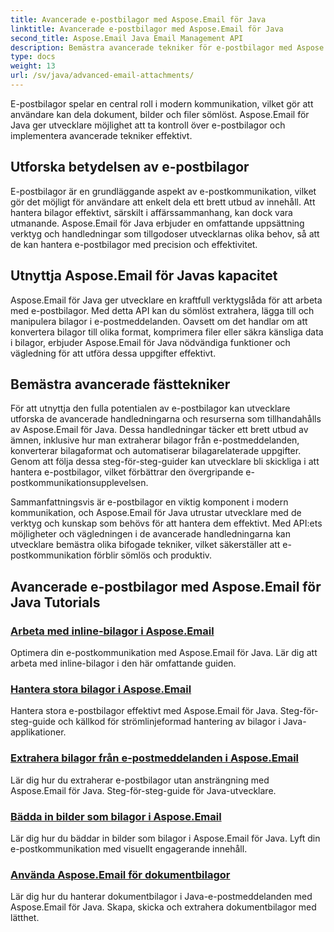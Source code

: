 ```yaml
---
title: Avancerade e-postbilagor med Aspose.Email för Java
linktitle: Avancerade e-postbilagor med Aspose.Email för Java
second_title: Aspose.Email Java Email Management API
description: Bemästra avancerade tekniker för e-postbilagor med Aspose.Email för Java. Utforska självstudier för att hantera bilagor effektivt.
type: docs
weight: 13
url: /sv/java/advanced-email-attachments/
---
```


E-postbilagor spelar en central roll i modern kommunikation, vilket gör att användare kan dela dokument, bilder och filer sömlöst. Aspose.Email för Java ger utvecklare möjlighet att ta kontroll över e-postbilagor och implementera avancerade tekniker effektivt.

## Utforska betydelsen av e-postbilagor

E-postbilagor är en grundläggande aspekt av e-postkommunikation, vilket gör det möjligt för användare att enkelt dela ett brett utbud av innehåll. Att hantera bilagor effektivt, särskilt i affärssammanhang, kan dock vara utmanande. Aspose.Email för Java erbjuder en omfattande uppsättning verktyg och handledningar som tillgodoser utvecklarnas olika behov, så att de kan hantera e-postbilagor med precision och effektivitet.

## Utnyttja Aspose.Email för Javas kapacitet

Aspose.Email för Java ger utvecklare en kraftfull verktygslåda för att arbeta med e-postbilagor. Med detta API kan du sömlöst extrahera, lägga till och manipulera bilagor i e-postmeddelanden. Oavsett om det handlar om att konvertera bilagor till olika format, komprimera filer eller säkra känsliga data i bilagor, erbjuder Aspose.Email för Java nödvändiga funktioner och vägledning för att utföra dessa uppgifter effektivt.

## Bemästra avancerade fästtekniker

För att utnyttja den fulla potentialen av e-postbilagor kan utvecklare utforska de avancerade handledningarna och resurserna som tillhandahålls av Aspose.Email för Java. Dessa handledningar täcker ett brett utbud av ämnen, inklusive hur man extraherar bilagor från e-postmeddelanden, konverterar bilagaformat och automatiserar bilagarelaterade uppgifter. Genom att följa dessa steg-för-steg-guider kan utvecklare bli skickliga i att hantera e-postbilagor, vilket förbättrar den övergripande e-postkommunikationsupplevelsen.

Sammanfattningsvis är e-postbilagor en viktig komponent i modern kommunikation, och Aspose.Email för Java utrustar utvecklare med de verktyg och kunskap som behövs för att hantera dem effektivt. Med API:ets möjligheter och vägledningen i de avancerade handledningarna kan utvecklare bemästra olika bifogade tekniker, vilket säkerställer att e-postkommunikation förblir sömlös och produktiv.

## Avancerade e-postbilagor med Aspose.Email för Java Tutorials
### [Arbeta med inline-bilagor i Aspose.Email](./working-with-inline-attachments/)
Optimera din e-postkommunikation med Aspose.Email för Java. Lär dig att arbeta med inline-bilagor i den här omfattande guiden.
### [Hantera stora bilagor i Aspose.Email](./managing-large-attachments/)
Hantera stora e-postbilagor effektivt med Aspose.Email för Java. Steg-för-steg-guide och källkod för strömlinjeformad hantering av bilagor i Java-applikationer.
### [Extrahera bilagor från e-postmeddelanden i Aspose.Email](./extracting-attachments-from-email-messages/)
Lär dig hur du extraherar e-postbilagor utan ansträngning med Aspose.Email för Java. Steg-för-steg-guide för Java-utvecklare.
### [Bädda in bilder som bilagor i Aspose.Email](./embedding-images-as-attachments/)
Lär dig hur du bäddar in bilder som bilagor i Aspose.Email för Java. Lyft din e-postkommunikation med visuellt engagerande innehåll.
### [Använda Aspose.Email för dokumentbilagor](./using-aspose-email-for-document-attachments/)
Lär dig hur du hanterar dokumentbilagor i Java-e-postmeddelanden med Aspose.Email för Java. Skapa, skicka och extrahera dokumentbilagor med lätthet.
